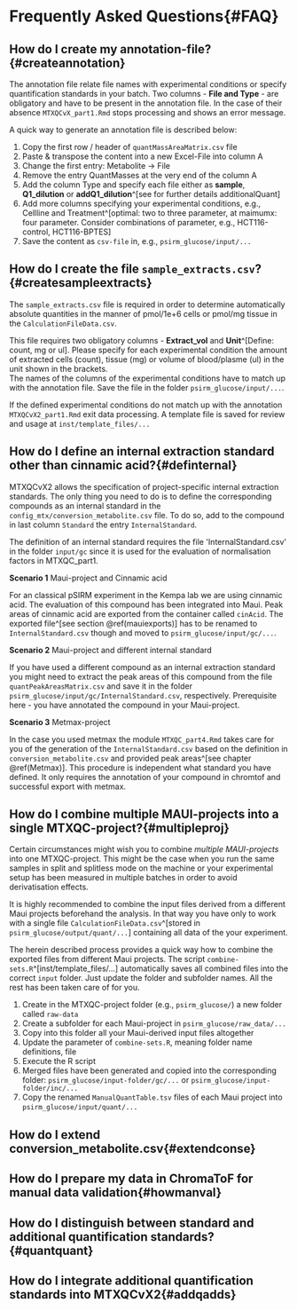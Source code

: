 # Frequently Asked Questions{#FAQ}

## How do I create my annotation-file?{#createannotation}

The annotation file relate file names with experimental conditions or specify quantification standards in your batch. Two columns - **File and Type** - are obligatory and have to be present in the annotation file. In the case of their absence `MTXQCvX_part1.Rmd` stops processing and shows an error message.

A quick way to generate an annotation file is described below:
1. Copy the first row / header of `quantMassAreaMatrix.csv` file
2. Paste & transpose the content into a new Excel-File into column A
3. Change the first entry: Metabolite -> File
4. Remove the entry QuantMasses at the very end of the column A
5. Add the column Type and specify each file either as **sample**, **Q1_dilution** or **addQ1_dilution**^[see for further details additionalQuant]
6. Add more columns specifying your experimental conditions, e.g., Cellline and Treatment^[optimal: two to three parameter, at maimumx: four parameter. Consider combinations of parameter, e.g., HCT116-control, HCT116-BPTES]
7. Save the content as `csv-file` in, e.g., `psirm_glucose/input/...`

## How do I create the file `sample_extracts.csv`?{#createsampleextracts}

The `sample_extracts.csv` file is required in order to determine automatically absolute quantities in the manner of pmol/1e+6 cells or pmol/mg tissue in the `CalculationFileData.csv`.

This file requires two obligatory columns - **Extract_vol** and **Unit**^[Define: count, mg or ul]. Please specify for each experimental condition the amount of extracted cells (count), tissue (mg) or volume of blood/plasme (ul) in the unit shown in the brackets.  
The names of the columns of the experimental conditions have to match up with the annotation file. Save the file in the folder `psirm_glucose/input/...`. 

If the defined experimental conditions do not match up with the annotation `MTXQCvX2_part1.Rmd` exit data processing. A template file is saved for review and usage at `inst/template_files/...` 

## How do I define an internal extraction standard other than cinnamic acid?{#definternal}

MTXQCvX2 allows the specification of project-specific internal extraction standards. The only thing you need to do is to define the corresponding compounds as an internal standard in the `config_mtx/conversion_metabolite.csv` file. To do so, add to the compound in last column `Standard` the entry `InternalStandard`.

The definition of an internal standard requires the file 'InternalStandard.csv' in the folder `input/gc` since it is used for the evaluation of normalisation factors in MTXQC_part1. 

**Scenario 1** Maui-project and Cinnamic acid

For an classical pSIRM experiment in the Kempa lab we are using cinnamic acid. The evaluation of this compound has been integrated into Maui. Peak areas of cinnamic acid are exported from the container called `cinAcid`. The exported file^[see section \@ref(mauiexports)] has to be renamed to `InternalStandard.csv` though and moved to `psirm_glucose/input/gc/...`.

**Scenario 2** Maui-project and different internal standard

If you have used a different compound as an internal extraction standard you might need to extract the peak areas of this compound from the file `quantPeakAreasMatrix.csv` and save it in the folder `psirm_glucose/input/gc/InternalStandard.csv`, respectively. Prerequisite here - you have annotated the compound in your Maui-project.

**Scenario 3** Metmax-project

In the case you used metmax the module `MTXQC_part4.Rmd` takes care for you of the generation of the `InternalStandard.csv` based on the definition in `conversion_metabolite.csv` and provided peak areas^[see chapter \@ref(Metmax)]. 
This procedure is independent what standard you have defined. It only requires the annotation of your compound in chromtof and successful export with metmax.


## How do I combine multiple MAUI-projects into a single MTXQC-project?{#multipleproj}

Certain circumstances might wish you to combine _multiple MAUI-projects_ into one MTXQC-project. This might be the case when you run the same samples in split and splitless mode on the machine or your experimental setup has been measured in multiple batches in order to avoid derivatisation effects.

It is highly recommended to combine the input files derived from a different Maui projects beforehand the analysis. In that way you have only to work with a single file `CalculationFileData.csv`^[stored in `psirm_glucose/output/quant/...`] containing all data of the your experiment.

The herein described process provides a quick way how to combine the exported files from different Maui projects. The script `combine-sets.R`^[inst/template_files/...] automatically saves all combined files into the correct `input` folder. Just update the folder and subfolder names. All the rest has been taken care of for you.

1. Create in the MTXQC-project folder (e.g., `psirm_glucose/`) a new folder called `raw-data`
2. Create a subfolder for each Maui-project in `psirm_glucose/raw_data/...`
3. Copy into this folder all your Maui-derived input files altogether
4. Update the parameter of `combine-sets.R`, meaning folder name definitions,  file
5. Execute the  R script
6. Merged files have been generated and copied into the corresponding folder: `psirm_glucose/input-folder/gc/...` or `psirm_glucose/input-folder/inc/...`
7. Copy the renamed `ManualQuantTable.tsv` files of each Maui project into `psirm_glucose/input/quant/...`

## How do I extend conversion_metabolite.csv{#extendconse}

## How do I prepare my data in ChromaToF for manual data validation{#howmanval}

## How do I distinguish between standard and additional quantification standards?{#quantquant}

## How do I integrate additional quantification standards into MTXQCvX2{#addqadds}







